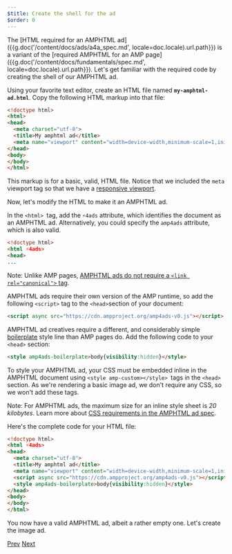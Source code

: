 ```yaml
---
$title: Create the shell for the ad
$order: 0
---
```


The [HTML required for an AMPHTML ad]({{g.doc('/content/docs/ads/a4a_spec.md', locale=doc.locale).url.path}}) is a variant of the [required AMPHTML for an AMP page]({{g.doc('/content/docs/fundamentals/spec.md', locale=doc.locale).url.path}}). Let's get familiar with the required code by creating the shell of our AMPHTML ad.

Using your favorite text editor, create an HTML file named **`my-amphtml-ad.html`**. Copy the following HTML markup into that file:

```html
<!doctype html>
<html>
<head>
  <meta charset="utf-8">
  <title>My amphtml ad</title>
  <meta name="viewport" content="width=device-width,minimum-scale=1,initial-scale=1">
</head>
<body>
</body>
</html>
```

This markup is for a basic, valid, HTML file.  Notice that we included the `meta` viewport tag so that we have a [responsive viewport](/docs/design/responsive/responsive_design.html#controlling-the-viewport).

Now, let's modify the HTML to make it an AMPHTML ad.

In the `<html> `tag,  add the  `⚡4ads` attribute, which identifies the document as an AMPHTML ad.  Alternatively, you could specify the `amp4ads` attribute, which is also valid.


```html hl_lines="2"
<!doctype html>
<html ⚡4ads>
<head>
...
```

Note: Unlike AMP pages, [AMPHTML ads do not require a `<link rel="canonical">` tag](/docs/ads/a4a_spec.html#amphtml-ad-format-rules).

AMPHTML ads require their own version of the AMP runtime, so add the following `<script>` tag to the `<head>`section of your document:

```html hl_lines="1"
<script async src="https://cdn.ampproject.org/amp4ads-v0.js"></script>
```

AMPHTML ad creatives require a different, and considerably simple [boilerplate](/docs/ads/a4a_spec.html#boilerplate) style line than AMP pages do. Add the following code to your `<head>` section:

```html hl_lines="1"
<style amp4ads-boilerplate>body{visibility:hidden}</style>
```

To style your AMPHTML ad, your CSS must be embedded inline in the AMPHTML document using `<style amp-custom></style> `tags in the `<head>` section. As we're rendering a basic image ad, we don't require any CSS, so we won't add these tags.

Note: For AMPHTML ads, the maximum size for an inline style sheet is *20 kilobytes*. Learn more about [CSS requirements in the AMPHTML ad spec](/docs/ads/a4a_spec.html#css).

Here's the complete code for your HTML file:

```html
<!doctype html>
<html ⚡4ads>
<head>
  <meta charset="utf-8">
  <title>My amphtml ad</title>
  <meta name="viewport" content="width=device-width,minimum-scale=1,initial-scale=1">
  <script async src="https://cdn.ampproject.org/amp4ads-v0.js"></script>
  <style amp4ads-boilerplate>body{visibility:hidden}</style>
</head>
<body>
</body>
</html>
```

You now have a valid AMPHTML ad, albeit a rather empty one. Let's create the image ad.

<div class="prev-next-buttons">
  <a class="button prev-button" href="{{g.doc('/content/docs/ads/create_amphtml_ad.md', locale=doc.locale).url.path}}"><span class="arrow-prev">Prev</span></a>
  <a class="button next-button" href="{{g.doc('/content/docs/ads/amphtml_ads/image_ad.md', locale=doc.locale).url.path}}"><span class="arrow-next">Next</span></a>
</div>
